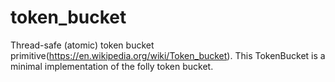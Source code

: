 # token_bucket
Thread-safe (atomic) token bucket primitive(https://en.wikipedia.org/wiki/Token_bucket). This TokenBucket is a minimal implementation of the folly token bucket.
